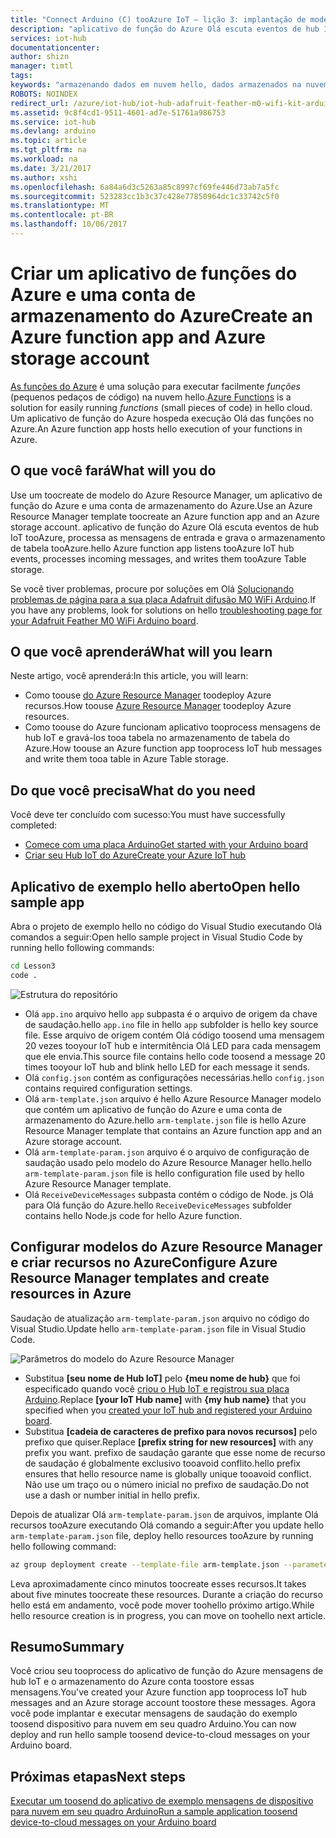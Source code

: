 ```yaml
---
title: "Connect Arduino (C) tooAzure IoT – lição 3: implantação de modelo | Microsoft Docs"
description: "aplicativo de função do Azure Olá escuta eventos de hub IoT tooAzure, processa as mensagens de entrada e grava o armazenamento de tabela tooAzure."
services: iot-hub
documentationcenter: 
author: shizn
manager: timtl
tags: 
keywords: "armazenando dados em nuvem hello, dados armazenados na nuvem, o serviço de nuvem iot"
ROBOTS: NOINDEX
redirect_url: /azure/iot-hub/iot-hub-adafruit-feather-m0-wifi-kit-arduino-get-started
ms.assetid: 9c8f4cd1-9511-4601-ad7e-51761a986753
ms.service: iot-hub
ms.devlang: arduino
ms.topic: article
ms.tgt_pltfrm: na
ms.workload: na
ms.date: 3/21/2017
ms.author: xshi
ms.openlocfilehash: 6a84a6d3c5263a85c8997cf69fe446d73ab7a5fc
ms.sourcegitcommit: 523283cc1b3c37c428e77850964dc1c33742c5f0
ms.translationtype: MT
ms.contentlocale: pt-BR
ms.lasthandoff: 10/06/2017
---
```

# <a name="create-an-azure-function-app-and-azure-storage-account"></a><span data-ttu-id="0139c-104">Criar um aplicativo de funções do Azure e uma conta de armazenamento do Azure</span><span class="sxs-lookup"><span data-stu-id="0139c-104">Create an Azure function app and Azure storage account</span></span>
<span data-ttu-id="0139c-105">[As funções do Azure](../../articles/azure-functions/functions-overview.md) é uma solução para executar facilmente *funções* (pequenos pedaços de código) na nuvem hello.</span><span class="sxs-lookup"><span data-stu-id="0139c-105">[Azure Functions](../../articles/azure-functions/functions-overview.md) is a solution for easily running *functions* (small pieces of code) in hello cloud.</span></span> <span data-ttu-id="0139c-106">Um aplicativo de função do Azure hospeda execução Olá das funções no Azure.</span><span class="sxs-lookup"><span data-stu-id="0139c-106">An Azure function app hosts hello execution of your functions in Azure.</span></span>

## <a name="what-will-you-do"></a><span data-ttu-id="0139c-107">O que você fará</span><span class="sxs-lookup"><span data-stu-id="0139c-107">What will you do</span></span>
<span data-ttu-id="0139c-108">Use um toocreate de modelo do Azure Resource Manager, um aplicativo de função do Azure e uma conta de armazenamento do Azure.</span><span class="sxs-lookup"><span data-stu-id="0139c-108">Use an Azure Resource Manager template toocreate an Azure function app and an Azure storage account.</span></span> <span data-ttu-id="0139c-109">aplicativo de função do Azure Olá escuta eventos de hub IoT tooAzure, processa as mensagens de entrada e grava o armazenamento de tabela tooAzure.</span><span class="sxs-lookup"><span data-stu-id="0139c-109">hello Azure function app listens tooAzure IoT hub events, processes incoming messages, and writes them tooAzure Table storage.</span></span>

<span data-ttu-id="0139c-110">Se você tiver problemas, procure por soluções em Olá [Solucionando problemas de página para a sua placa Adafruit difusão M0 WiFi Arduino](iot-hub-adafruit-feather-m0-wifi-kit-arduino-troubleshooting.md).</span><span class="sxs-lookup"><span data-stu-id="0139c-110">If you have any problems, look for solutions on hello [troubleshooting page for your Adafruit Feather M0 WiFi Arduino board](iot-hub-adafruit-feather-m0-wifi-kit-arduino-troubleshooting.md).</span></span>

## <a name="what-will-you-learn"></a><span data-ttu-id="0139c-111">O que você aprenderá</span><span class="sxs-lookup"><span data-stu-id="0139c-111">What will you learn</span></span>
<span data-ttu-id="0139c-112">Neste artigo, você aprenderá:</span><span class="sxs-lookup"><span data-stu-id="0139c-112">In this article, you will learn:</span></span>
* <span data-ttu-id="0139c-113">Como toouse [do Azure Resource Manager](../../articles/azure-resource-manager/resource-group-overview.md) toodeploy Azure recursos.</span><span class="sxs-lookup"><span data-stu-id="0139c-113">How toouse [Azure Resource Manager](../../articles/azure-resource-manager/resource-group-overview.md) toodeploy Azure resources.</span></span>
* <span data-ttu-id="0139c-114">Como toouse do Azure funcionam aplicativo tooprocess mensagens de hub IoT e gravá-los tooa tabela no armazenamento de tabela do Azure.</span><span class="sxs-lookup"><span data-stu-id="0139c-114">How toouse an Azure function app tooprocess IoT hub messages and write them tooa table in Azure Table storage.</span></span>

## <a name="what-do-you-need"></a><span data-ttu-id="0139c-115">Do que você precisa</span><span class="sxs-lookup"><span data-stu-id="0139c-115">What do you need</span></span>
<span data-ttu-id="0139c-116">Você deve ter concluído com sucesso:</span><span class="sxs-lookup"><span data-stu-id="0139c-116">You must have successfully completed:</span></span>
- <span data-ttu-id="0139c-117">[Comece com uma placa Arduino][get-started]</span><span class="sxs-lookup"><span data-stu-id="0139c-117">[Get started with your Arduino board][get-started]</span></span>
- <span data-ttu-id="0139c-118">[Criar seu Hub IoT do Azure][create-iot-hub]</span><span class="sxs-lookup"><span data-stu-id="0139c-118">[Create your Azure IoT hub][create-iot-hub]</span></span>

## <a name="open-hello-sample-app"></a><span data-ttu-id="0139c-119">Aplicativo de exemplo hello aberto</span><span class="sxs-lookup"><span data-stu-id="0139c-119">Open hello sample app</span></span>
<span data-ttu-id="0139c-120">Abra o projeto de exemplo hello no código do Visual Studio executando Olá comandos a seguir:</span><span class="sxs-lookup"><span data-stu-id="0139c-120">Open hello sample project in Visual Studio Code by running hello following commands:</span></span>

```bash
cd Lesson3
code .
```

![Estrutura do repositório][repo-structure]

* <span data-ttu-id="0139c-122">Olá `app.ino` arquivo hello `app` subpasta é o arquivo de origem da chave de saudação.</span><span class="sxs-lookup"><span data-stu-id="0139c-122">hello `app.ino` file in hello `app` subfolder is hello key source file.</span></span> <span data-ttu-id="0139c-123">Esse arquivo de origem contém Olá código toosend uma mensagem 20 vezes tooyour IoT hub e intermitência Olá LED para cada mensagem que ele envia.</span><span class="sxs-lookup"><span data-stu-id="0139c-123">This source file contains hello code toosend a message 20 times tooyour IoT hub and blink hello LED for each message it sends.</span></span>
* <span data-ttu-id="0139c-124">Olá `config.json` contém as configurações necessárias.</span><span class="sxs-lookup"><span data-stu-id="0139c-124">hello `config.json` contains required configuration settings.</span></span>
* <span data-ttu-id="0139c-125">Olá `arm-template.json` arquivo é hello Azure Resource Manager modelo que contém um aplicativo de função do Azure e uma conta de armazenamento do Azure.</span><span class="sxs-lookup"><span data-stu-id="0139c-125">hello `arm-template.json` file is hello Azure Resource Manager template that contains an Azure function app and an Azure storage account.</span></span>
* <span data-ttu-id="0139c-126">Olá `arm-template-param.json` arquivo é o arquivo de configuração de saudação usado pelo modelo do Azure Resource Manager hello.</span><span class="sxs-lookup"><span data-stu-id="0139c-126">hello `arm-template-param.json` file is hello configuration file used by hello Azure Resource Manager template.</span></span>
* <span data-ttu-id="0139c-127">Olá `ReceiveDeviceMessages` subpasta contém o código de Node. js Olá para Olá função do Azure.</span><span class="sxs-lookup"><span data-stu-id="0139c-127">hello `ReceiveDeviceMessages` subfolder contains hello Node.js code for hello Azure function.</span></span>

## <a name="configure-azure-resource-manager-templates-and-create-resources-in-azure"></a><span data-ttu-id="0139c-128">Configurar modelos do Azure Resource Manager e criar recursos no Azure</span><span class="sxs-lookup"><span data-stu-id="0139c-128">Configure Azure Resource Manager templates and create resources in Azure</span></span>
<span data-ttu-id="0139c-129">Saudação de atualização `arm-template-param.json` arquivo no código do Visual Studio.</span><span class="sxs-lookup"><span data-stu-id="0139c-129">Update hello `arm-template-param.json` file in Visual Studio Code.</span></span>

![Parâmetros do modelo do Azure Resource Manager][arm-template-params]

* <span data-ttu-id="0139c-131">Substitua **[seu nome de Hub IoT]** pelo **{meu nome de hub}** que foi especificado quando você [criou o Hub IoT e registrou sua placa Arduino][created-iot-hub-and-registered-arduino-board].</span><span class="sxs-lookup"><span data-stu-id="0139c-131">Replace **[your IoT Hub name]** with **{my hub name}** that you specified when you [created your IoT hub and registered your Arduino board][created-iot-hub-and-registered-arduino-board].</span></span>
* <span data-ttu-id="0139c-132">Substitua **[cadeia de caracteres de prefixo para novos recursos]** pelo prefixo que quiser.</span><span class="sxs-lookup"><span data-stu-id="0139c-132">Replace **[prefix string for new resources]** with any prefix you want.</span></span> <span data-ttu-id="0139c-133">prefixo de saudação garante que esse nome de recurso de saudação é globalmente exclusivo tooavoid conflito.</span><span class="sxs-lookup"><span data-stu-id="0139c-133">hello prefix ensures that hello resource name is globally unique tooavoid conflict.</span></span> <span data-ttu-id="0139c-134">Não use um traço ou o número inicial no prefixo de saudação.</span><span class="sxs-lookup"><span data-stu-id="0139c-134">Do not use a dash or number initial in hello prefix.</span></span>

<span data-ttu-id="0139c-135">Depois de atualizar Olá `arm-template-param.json` de arquivos, implante Olá recursos tooAzure executando Olá comando a seguir:</span><span class="sxs-lookup"><span data-stu-id="0139c-135">After you update hello `arm-template-param.json` file, deploy hello resources tooAzure by running hello following command:</span></span>

```bash
az group deployment create --template-file arm-template.json --parameters @arm-template-param.json -g iot-sample
```

<span data-ttu-id="0139c-136">Leva aproximadamente cinco minutos toocreate esses recursos.</span><span class="sxs-lookup"><span data-stu-id="0139c-136">It takes about five minutes toocreate these resources.</span></span> <span data-ttu-id="0139c-137">Durante a criação do recurso hello está em andamento, você pode mover toohello próximo artigo.</span><span class="sxs-lookup"><span data-stu-id="0139c-137">While hello resource creation is in progress, you can move on toohello next article.</span></span>

## <a name="summary"></a><span data-ttu-id="0139c-138">Resumo</span><span class="sxs-lookup"><span data-stu-id="0139c-138">Summary</span></span>
<span data-ttu-id="0139c-139">Você criou seu tooprocess do aplicativo de função do Azure mensagens de hub IoT e o armazenamento do Azure conta toostore essas mensagens.</span><span class="sxs-lookup"><span data-stu-id="0139c-139">You've created your Azure function app tooprocess IoT hub messages and an Azure storage account toostore these messages.</span></span> <span data-ttu-id="0139c-140">Agora você pode implantar e executar mensagens de saudação do exemplo toosend dispositivo para nuvem em seu quadro Arduino.</span><span class="sxs-lookup"><span data-stu-id="0139c-140">You can now deploy and run hello sample toosend device-to-cloud messages on your Arduino board.</span></span>

## <a name="next-steps"></a><span data-ttu-id="0139c-141">Próximas etapas</span><span class="sxs-lookup"><span data-stu-id="0139c-141">Next steps</span></span>
<span data-ttu-id="0139c-142">[Executar um toosend do aplicativo de exemplo mensagens de dispositivo para nuvem em seu quadro Arduino][send-device-to-cloud-messages]</span><span class="sxs-lookup"><span data-stu-id="0139c-142">[Run a sample application toosend device-to-cloud messages on your Arduino board][send-device-to-cloud-messages]</span></span>

<!-- Images and links -->

[get-started]: iot-hub-adafruit-feather-m0-wifi-kit-arduino-get-started.md
[create-iot-hub]: iot-hub-adafruit-feather-m0-wifi-kit-arduino-lesson2-prepare-azure-iot-hub.md
[repo-structure]: media/iot-hub-adafruit-feather-m0-wifi-lessons/lesson3/repo_structure_c.png
[arm-template-params]: media/iot-hub-adafruit-feather-m0-wifi-lessons/lesson3/arm_para_arduino.png
[created-iot-hub-and-registered-arduino-board]: iot-hub-adafruit-feather-m0-wifi-kit-arduino-lesson2-prepare-azure-iot-hub.md
[send-device-to-cloud-messages]: iot-hub-adafruit-feather-m0-wifi-kit-arduino-lesson3-run-azure-blink.md